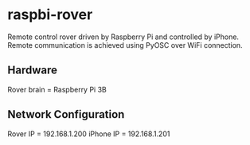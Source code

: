 raspbi-rover
============

Remote control rover driven by Raspberry Pi and controlled by iPhone.
Remote communication is achieved using PyOSC over WiFi connection.

## Hardware
Rover brain = Raspberry Pi 3B

## Network Configuration
Rover IP  = 192.168.1.200
iPhone IP = 192.168.1.201
